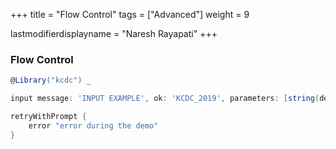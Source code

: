 +++
title = "Flow Control"
tags = ["Advanced"]
weight = 9

lastmodifierdisplayname = "Naresh Rayapati"
+++

### Flow Control

```groovy
@Library("kcdc") _

input message: 'INPUT EXAMPLE', ok: 'KCDC_2019', parameters: [string(defaultValue: '', description: '', name: 'STRING_PARAM', trim: false), booleanParam(defaultValue: false, description: '', name: 'BOOLEAN_PARAM')]

retryWithPrompt {
    error "error during the demo"
}
```